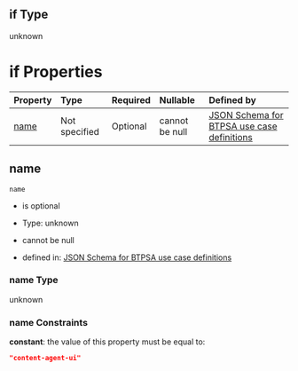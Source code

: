 ## if Type

unknown

# if Properties

| Property      | Type          | Required | Nullable       | Defined by                                                                                                                                                                                                        |
| :------------ | :------------ | :------- | :------------- | :---------------------------------------------------------------------------------------------------------------------------------------------------------------------------------------------------------------- |
| [name](#name) | Not specified | Optional | cannot be null | [JSON Schema for BTPSA use case definitions](btpsa-usecase-properties-services-items-allof-2-then-allof-11-if-properties-name.md "undefined#/properties/services/items/allOf/2/then/allOf/11/if/properties/name") |

## name



`name`

*   is optional

*   Type: unknown

*   cannot be null

*   defined in: [JSON Schema for BTPSA use case definitions](btpsa-usecase-properties-services-items-allof-2-then-allof-11-if-properties-name.md "undefined#/properties/services/items/allOf/2/then/allOf/11/if/properties/name")

### name Type

unknown

### name Constraints

**constant**: the value of this property must be equal to:

```json
"content-agent-ui"
```
